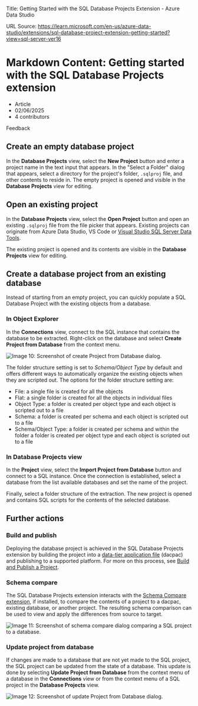 Title: Getting Started with the SQL Database Projects Extension - Azure Data Studio

URL Source: https://learn.microsoft.com/en-us/azure-data-studio/extensions/sql-database-project-extension-getting-started?view=sql-server-ver16

Markdown Content:
Getting started with the SQL Database Projects extension
========================================================

*   Article
*   02/06/2025
*    4 contributors 

Feedback

Create an empty database project
--------------------------------

In the **Database Projects** view, select the **New Project** button and enter a project name in the text input that appears. In the "Select a Folder" dialog that appears, select a directory for the project's folder, `.sqlproj` file, and other contents to reside in. The empty project is opened and visible in the **Database Projects** view for editing.

[](https://learn.microsoft.com/en-us/azure-data-studio/extensions/sql-database-project-extension-getting-started?view=sql-server-ver16#open-an-existing-project)
Open an existing project
------------------------

In the **Database Projects** view, select the **Open Project** button and open an existing `.sqlproj` file from the file picker that appears. Existing projects can originate from Azure Data Studio, VS Code or [Visual Studio SQL Server Data Tools](https://learn.microsoft.com/en-us/sql/ssdt/sql-server-data-tools).

The existing project is opened and its contents are visible in the **Database Projects** view for editing.

[](https://learn.microsoft.com/en-us/azure-data-studio/extensions/sql-database-project-extension-getting-started?view=sql-server-ver16#create-a-database-project-from-an-existing-database)
Create a database project from an existing database
---------------------------------------------------

Instead of starting from an empty project, you can quickly populate a SQL Database Project with the existing objects from a database.

[](https://learn.microsoft.com/en-us/azure-data-studio/extensions/sql-database-project-extension-getting-started?view=sql-server-ver16#in-object-explorer)
### In Object Explorer

In the **Connections** view, connect to the SQL instance that contains the database to be extracted. Right-click on the database and select **Create Project from Database** from the context menu.

![Image 10: Screenshot of create Project from Database dialog.](https://learn.microsoft.com/en-us/azure-data-studio/extensions/media/sql-database-projects-extension/create-project-from-database.png)

The folder structure setting is set to _Schema/Object Type_ by default and offers different ways to automatically organize the existing objects when they are scripted out. The options for the folder structure setting are:

*   File: a single file is created for all the objects
*   Flat: a single folder is created for all the objects in individual files
*   Object Type: a folder is created per object type and each object is scripted out to a file
*   Schema: a folder is created per schema and each object is scripted out to a file
*   Schema/Object Type: a folder is created per schema and within the folder a folder is created per object type and each object is scripted out to a file

[](https://learn.microsoft.com/en-us/azure-data-studio/extensions/sql-database-project-extension-getting-started?view=sql-server-ver16#in-database-projects-view)
### In Database Projects view

In the **Project** view, select the **Import Project from Database** button and connect to a SQL instance. Once the connection is established, select a database from the list available databases and set the name of the project.

Finally, select a folder structure of the extraction. The new project is opened and contains SQL scripts for the contents of the selected database.

[](https://learn.microsoft.com/en-us/azure-data-studio/extensions/sql-database-project-extension-getting-started?view=sql-server-ver16#further-actions)
Further actions
---------------

[](https://learn.microsoft.com/en-us/azure-data-studio/extensions/sql-database-project-extension-getting-started?view=sql-server-ver16#build-and-publish)
### Build and publish

Deploying the database project is achieved in the SQL Database Projects extension by building the project into a [data-tier application file](https://learn.microsoft.com/en-us/sql/relational-databases/data-tier-applications/data-tier-applications) (dacpac) and publishing to a supported platform. For more on this process, see [Build and Publish a Project](https://learn.microsoft.com/en-us/azure-data-studio/extensions/sql-database-project-extension-build).

[](https://learn.microsoft.com/en-us/azure-data-studio/extensions/sql-database-project-extension-getting-started?view=sql-server-ver16#schema-compare)
### Schema compare

The SQL Database Projects extension interacts with the [Schema Compare extension](https://learn.microsoft.com/en-us/azure-data-studio/extensions/schema-compare-extension), if installed, to compare the contents of a project to a dacpac, existing database, or another project. The resulting schema comparison can be used to view and apply the differences from source to target.

![Image 11: Screenshot of schema compare dialog comparing a SQL project to a database.](https://learn.microsoft.com/en-us/azure-data-studio/extensions/media/sql-database-projects-extension/sql-project-schema-compare.png)

[](https://learn.microsoft.com/en-us/azure-data-studio/extensions/sql-database-project-extension-getting-started?view=sql-server-ver16#update-project-from-database)
### Update project from database

If changes are made to a database that are not yet made to the SQL project, the SQL project can be updated from the state of a database. This update is done by selecting **Update Project from Database** from the context menu of a database in the **Connections** view or from the context menu of a SQL project in the **Database Projects** view.

![Image 12: Screenshot of update Project from Database dialog.](https://learn.microsoft.com/en-us/azure-data-studio/extensions/media/sql-database-projects-extension/update-project-from-database.png)

[](https://learn.microsoft.com/en-us/azure-data-studio/extensions/sql-database-project-extension-getting-started?view=sql-server-ver16#next-steps)
